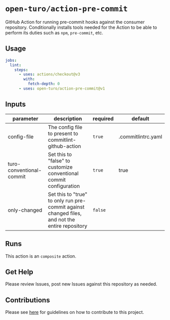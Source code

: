 # `open-turo/action-pre-commit`

GitHub Action for running pre-commit hooks against the consumer repository. Conditionally installs tools needed for the Action to be able to perform its duties such as `npm`, `pre-commit`, etc.

## Usage

```yaml
jobs:
  lint:
    steps:
      - uses: actions/checkout@v3
        with:
          fetch-depth: 0
      - uses: open-turo/action-pre-commit@v1
```

## Inputs

| parameter                | description                                                                                    | required | default            |
| ------------------------ | ---------------------------------------------------------------------------------------------- | -------- | ------------------ |
| config-file              | The config file to present to commitlint-github-action                                         | `true`   | .commitlintrc.yaml |
| turo-conventional-commit | Set this to "false" to customize conventional commit configuration                             | `true`   | true               |
| only-changed             | Set this to "true" to only run pre-commit against changed files, and not the entire repository | `false`  |                    |

## Runs

This action is an `composite` action.

## Get Help

Please review Issues, post new Issues against this repository as needed.

## Contributions

Please see [here](https://github.com/open-turo/contributions) for guidelines on how to contribute to this project.
